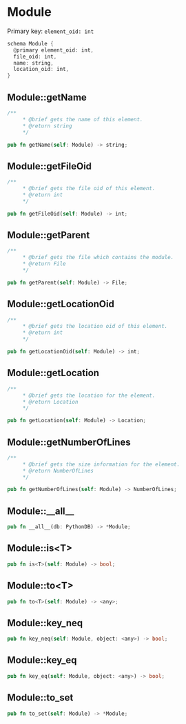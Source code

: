 # Module

Primary key: `element_oid: int`

```rust
schema Module {
  @primary element_oid: int,
  file_oid: int,
  name: string,
  location_oid: int,
}
```
## Module::getName

```rust
/**
     * @brief gets the name of this element.
     * @return string
     */
```
```rust
pub fn getName(self: Module) -> string;
```
## Module::getFileOid

```rust
/**
     * @brief gets the file oid of this element.
     * @return int
     */
```
```rust
pub fn getFileOid(self: Module) -> int;
```
## Module::getParent

```rust
/**
     * @brief gets the file which contains the module.
     * @return File 
     */
```
```rust
pub fn getParent(self: Module) -> File;
```
## Module::getLocationOid

```rust
/**
     * @brief gets the location oid of this element.
     * @return int
     */
```
```rust
pub fn getLocationOid(self: Module) -> int;
```
## Module::getLocation

```rust
/**
     * @brief gets the location for the element.
     * @return Location
     */
```
```rust
pub fn getLocation(self: Module) -> Location;
```
## Module::getNumberOfLines

```rust
/**
     * @brief gets the size information for the element.
     * @return NumberOfLines
     */
```
```rust
pub fn getNumberOfLines(self: Module) -> NumberOfLines;
```
## Module::\_\_all\_\_

```rust
pub fn __all__(db: PythonDB) -> *Module;
```
## Module::is\<T\>

```rust
pub fn is<T>(self: Module) -> bool;
```
## Module::to\<T\>

```rust
pub fn to<T>(self: Module) -> <any>;
```
## Module::key\_neq

```rust
pub fn key_neq(self: Module, object: <any>) -> bool;
```
## Module::key\_eq

```rust
pub fn key_eq(self: Module, object: <any>) -> bool;
```
## Module::to\_set

```rust
pub fn to_set(self: Module) -> *Module;
```
